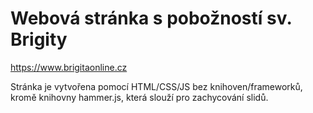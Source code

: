 # Webová stránka s pobožností sv. Brigity

https://www.brigitaonline.cz

Stránka je vytvořena pomocí HTML/CSS/JS bez knihoven/frameworků, kromě knihovny hammer.js, která slouží pro zachycování slidů.

